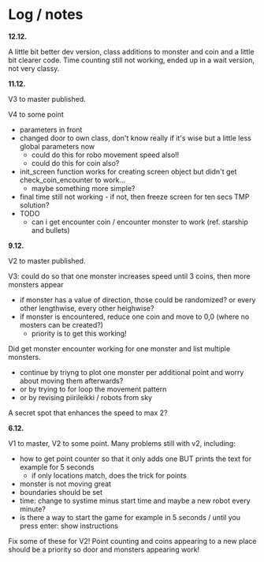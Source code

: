 
# Log / notes


**12.12.**

A little bit better dev version, class additions to monster and coin and a little bit clearer code. Time counting still not working, ended up in a wait version, not very classy. 



**11.12.**

V3 to master published. 

V4 to some point
- parameters in front
- changed door to own class, don't know really if it's wise but a little less global parameters now 
  - could do this for robo movement speed also!!
  - could do this for coin also? 
- init_screen function works for creating screen object but didn't get check_coin_encounter to work... 
  - maybe something more simple?
- final time still not working - if not, then freeze screen for ten secs TMP solution?  
- TODO
  - can i get encounter coin / encounter monster to work (ref. starship and bullets)

**9.12.**

V2 to master published. 

V3: could do so that one monster increases speed until 3 coins, then more monsters appear
- if monster has a value of direction, those could be randomized? or every other lengthwise, every other heighwise? 
- if monster is encountered, reduce one coin and move to 0,0 (where no mosters can be created?) 
  - priority is to get this working! 

Did get monster encounter working for one monster and list multiple monsters. 
- continue by triyng to plot one monster per additional point and worry about moving them afterwards? 
- or by trying to for loop the movement pattern
- or by revising piirileikki / robots from sky 

A secret spot that enhances the speed to max 2? 

**6.12.**

V1 to master, V2 to some point. Many problems still with v2, including: 

- how to get point counter so that it only adds one BUT prints the text for example for 5 seconds
  - if only locations match, does the trick for points
- monster is not moving great 
- boundaries should be set
- time: change to systime minus start time and maybe a new robot every minute? 
- is there a way to start the game for example in 5 seconds / until you press enter: show instructions 

Fix some of these for V2! Point counting and coins appearing to a new place should be a priority so door and monsters appearing work! 